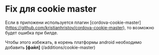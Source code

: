 # Fix для cookie master

Если в приложени используется плагин 
[cordova-cookie-master] (https://github.com/kristianhristov/cordova-cookie-master),
то возможно будет ошибка при билде.

Чтобы этого избежать, в корень платформы android необходимо добавить **[файл]** (/additions/cookie-master)